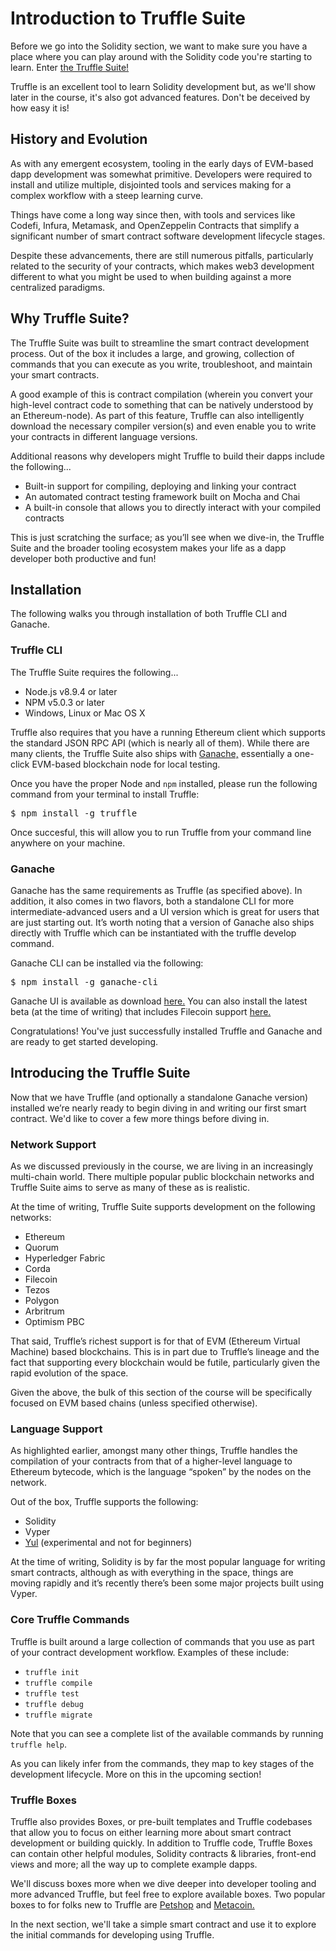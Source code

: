 
  
  <!-- Title goes below: -->
# Introduction to Truffle Suite

<!-- Content here: -->

Before we go into the Solidity section, we want to make sure you have a place where you can play around with the Solidity code you're starting to learn. Enter <a href="https://www.trufflesuite.com" target="_blank" rel="noopener noreferrer">the Truffle Suite!</a>

Truffle is an excellent tool to learn Solidity development but, as we'll show later in the course, it's also got advanced features. Don't be deceived by how easy it is!

## History and Evolution

As with any emergent ecosystem, tooling in the early days of EVM-based dapp development was somewhat primitive. Developers were required to install and utilize multiple, disjointed tools and services making for a complex workflow with a steep learning curve.

Things have come a long way since then, with tools and services like Codefi, Infura, Metamask, and OpenZeppelin Contracts that simplify a significant number of smart contract software development lifecycle stages.

Despite these advancements, there are still numerous pitfalls, particularly related to the security of your contracts, which makes web3 development different to what you might be used to when building against a more centralized paradigms.

## Why Truffle Suite?

The Truffle Suite was built to streamline the smart contract development process. Out of the box it includes a large, and growing, collection of commands that you can execute as you write, troubleshoot, and maintain your smart contracts.

A good example of this is contract compilation (wherein you convert your high-level contract code to something that can be natively understood by an Ethereum-node). As part of this feature, Truffle can also intelligently download the necessary compiler version(s) and even enable you to write your contracts in different language versions.

<p>Additional reasons why developers might Truffle to build their dapps include the following...

<ul>
<li>Built-in support for compiling, deploying and linking your contract</li>
<li>An automated contract testing framework built on Mocha and Chai</li>
<li>A built-in console that allows you to directly interact with your compiled contracts</li>
</ul>

This is just scratching the surface; as you’ll see when we dive-in, the Truffle Suite and the broader tooling ecosystem makes your life as a dapp developer both productive and fun!
</p>

<h2>Installation</h2>

<p>The following walks you through installation of both Truffle CLI and Ganache.</p>

<h3>Truffle CLI</h3>

<p>The Truffle Suite requires the following...

<ul>
  <li>Node.js v8.9.4 or later</li>
  <li>NPM v5.0.3 or later</li>
  <li>Windows, Linux or Mac OS X</li>
</ul>

Truffle also requires that you have a running Ethereum client which supports the standard JSON RPC API (which is nearly all of them). While there are many clients, the Truffle Suite also ships with <a href="https://www.trufflesuite.com/ganache" target="_blank" rel="noopener noreferrer">Ganache,</a> essentially a one-click EVM-based blockchain node for local testing.</p>

<p>Once you have the proper Node and <code>npm</code> installed, please run the following command from your terminal to install Truffle:

<pre>$ npm install -g truffle</pre>

Once succesful, this will allow you to run Truffle from your command line anywhere on your machine.
</p>

<h3>Ganache</h3>

<p>Ganache has the same requirements as Truffle (as specified above). In addition, it also comes in two flavors, both a standalone CLI for more intermediate-advanced users and a UI version which is great for users that are just starting out. It’s worth noting that a version of Ganache also ships directly with Truffle which can be instantiated with the truffle develop command.</p>  

<p>Ganache CLI can be installed via the following:
<pre>$ npm install -g ganache-cli </pre>

</p>

<p>Ganache UI is available as download <a href="https://www.trufflesuite.com/ganache" target="_blank" rel="noopener noreferrer">here.</a> You can also install the latest beta (at the time of writing) that includes Filecoin support <a href="https://github.com/trufflesuite/ganache/releases/tag/v2.6.0-beta.3" target="_blank" rel="noopener noreferrer">here.</a></p>

<p>Congratulations! You've just successfully installed Truffle and Ganache and are ready to get started developing.</p>

<h2>Introducing the Truffle Suite</h2>
<p>Now that we have Truffle (and optionally a standalone Ganache version) installed we’re nearly ready to begin diving in and writing our first smart contract. We'd like to cover a few more things before diving in.

<h3>Network Support</h3>  
<p>As we discussed previously in the course, we are living in an increasingly multi-chain world. There multiple popular public blockchain networks and Truffle Suite aims to serve as many of these as is realistic.</p>

<p>
At the time of writing, Truffle Suite supports development on the following networks:

<ul>
  <li>Ethereum</li>
  <li>Quorum</li>
  <li>Hyperledger Fabric</li>
  <li>Corda</li>
  <li>Filecoin</li>
  <li>Tezos</li>
  <li>Polygon</li>
  <li>Arbritrum</li>
  <li>Optimism PBC</li>
</ul>
</p>

<p>That said, Truffle’s richest support is for that of EVM (Ethereum Virtual Machine) based blockchains. This is in part due to Truffle’s lineage and the fact that supporting every blockchain would be futile, particularly given the rapid evolution of the space.</p>

<p>Given the above, the bulk of this section of the course will be specifically focused on EVM based chains (unless specified otherwise).</p>

<h3>Language Support</h3>
<p>As highlighted earlier, amongst many other things, Truffle handles the compilation of your contracts from that of a higher-level language to Ethereum bytecode, which is the language “spoken” by the nodes on the network.</p>

<p>
Out of the box, Truffle supports the following:

  <ul>
    <li>Solidity</li>
    <li>Vyper</li>
    <li><a href="https://docs.soliditylang.org/en/v0.8.6/yul.html" target="_blank" rel="noopener noreferrer">Yul</a> (experimental and not for beginners)</li>
  </ul>

At the time of writing, Solidity is by far the most popular language for writing smart contracts, although as with everything in the space, things are moving rapidly and it’s recently there’s been some major projects built using Vyper.
</p>

<h3>Core Truffle Commands</h3>
<p>Truffle is built around a large collection of commands that you use as part of your contract development workflow. Examples of these include:</p>

<ul>
  <li>
    <code>truffle init</code>
  </li>
  <li>
    <code>truffle compile</code>
  </li>
  <li>
    <code>truffle test</code>
  </li>
  <li>
    <code>truffle debug</code>
  </li>
  <li>
    <code>truffle migrate</code>
  </li>
</ul>

Note that you can see a complete list of the available commands by running <code>truffle help</code>.</p>

<p>As you can likely infer from the commands, they map to key stages of the development lifecycle. More on this in the upcoming section!</p>

<h3>Truffle Boxes</h3>

<p>Truffle also provides Boxes, or pre-built templates and Truffle codebases that allow you to focus on either learning more about smart contract development or building quickly. In addition to Truffle  code, Truffle Boxes can contain other helpful modules, Solidity contracts & libraries, front-end views and more; all the way up to complete example dapps.</p>

<p>We'll discuss boxes more when we dive deeper into developer tooling and more advanced Truffle, but feel free to explore available boxes. Two popular boxes to for folks new to Truffle are <a href="https://www.trufflesuite.com/tutorial" target="_blank" rel="noopener noreferrer">Petshop</a> and <a href="https://www.trufflesuite.com/docs/truffle/quickstart" target="_blank" rel="noopener noreferrer">Metacoin.</a></p>

In the next section, we'll take a simple smart contract and use it to explore the initial commands for developing using Truffle.